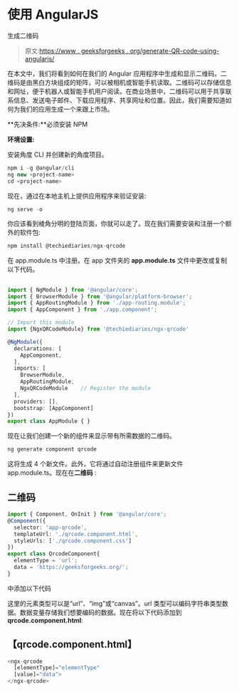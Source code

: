 # 使用 AngularJS

生成二维码

> 原文:[https://www . geeksforgeeks . org/generate-QR-code-using-angularjs/](https://www.geeksforgeeks.org/generate-qr-code-using-angularjs/)

在本文中，我们将看到如何在我们的 Angular 应用程序中生成和显示二维码。二维码是由黑白方块组成的矩阵，可以被相机或智能手机读取。二维码可以存储信息和网址，便于机器人或智能手机用户阅读。在商业场景中，二维码可以用于共享联系信息、发送电子邮件、下载应用程序、共享网址和位置。因此，我们需要知道如何为我们的应用生成一个来跟上市场。

**先决条件:**必须安装 NPM

**环境设置:**

安装角度 CLI 并创建新的角度项目。

```ts
npm i -g @angular/cli
ng new <project-name>
cd <project-name>
```

现在，通过在本地主机上提供应用程序来验证安装:

```ts
ng serve -o
```

你应该看到棱角分明的登陆页面，你就可以走了。现在我们需要安装和注册一个额外的软件包:

```ts
npm install @techiediaries/ngx-qrcode
```

在 app.module.ts 中注册。在 app 文件夹的 **app.module.ts** 文件中更改或复制以下代码。

## 

```ts
import { NgModule } from '@angular/core';
import { BrowserModule } from '@angular/platform-browser';
import { AppRoutingModule } from './app-routing.module';
import { AppComponent } from './app.component';

// Import this module 
import {NgxQRCodeModule} from '@techiediaries/ngx-qrcode'

@NgModule({
  declarations: [
    AppComponent,
  ],
  imports: [
    BrowserModule,
    AppRoutingModule,
    NgxQRCodeModule    // Register the module
  ],
  providers: [],
  bootstrap: [AppComponent]
})
export class AppModule { }
```

现在让我们创建一个新的组件来显示带有所需数据的二维码。

```ts
ng generate component qrcode
```

这将生成 4 个新文件。此外，它将通过自动注册组件来更新文件 app.module.ts。现在在**二维码** :

## 二维码

```ts
import { Component, OnInit } from '@angular/core';
@Component({
  selector: 'app-qrcode',
  templateUrl: './qrcode.component.html',
  styleUrls: ['./qrcode.component.css']
})
export class QrcodeComponent{ 
  elementType = 'url';
  data = 'https://geeksforgeeks.org/';
}
```

中添加以下代码

这里的元素类型可以是“url”、“img”或“canvas”。url 类型可以编码字符串类型数据。数据变量存储我们想要编码的数据。现在将以下代码添加到**qrcode.component.html**:

## 【qrcode.component.html】

```ts
<ngx-qrcode
  [elementType]="elementType"
  [value]="data">
</ngx-qrcode>
```
